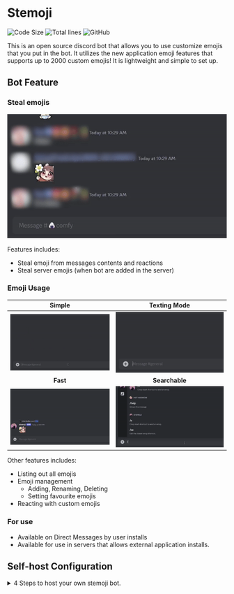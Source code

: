 # Stemoji
![Code Size](https://img.shields.io/github/languages/code-size/InterStella0/stemoji?style=flat)
![Total lines](https://tokei.rs/b1/github/InterStella0/stemoji?style=flat)
![GitHub](https://img.shields.io/github/license/InterStella0/stemoji)

This is an open source discord bot that allows you to use customize emojis that you put in the bot. It utilizes
the new application emoji features that supports up to 2000 custom emojis! It is lightweight and simple to 
set up.

## Bot Feature
### Steal emojis
  ![stealing.gif](./readmes/steal_emoji.gif)

Features includes:
  - Steal emoji from messages contents and reactions
  - Steal server emojis (when bot are added in the server)

### Emoji Usage
|               Simple                |              Texting Mode               |
|:-----------------------------------:|:---------------------------------------:|
| ![simple.gif](./readmes/simple.gif) | ![adaptive.gif](./readmes/adaptive.gif) | 
|              **Fast**               |             **Searchable**              |
|   ![fast.gif](./readmes/fast.gif)   |   ![search.gif](./readmes/search.gif)   | 

Other features includes:
- Listing out all emojis
- Emoji management
  - Adding, Renaming, Deleting
  - Setting favourite emojis
- Reacting with custom emojis

### For use
- Available on Direct Messages by user installs
- Available for use in servers that allows external application installs.

## Self-host Configuration
<details>
<summary>4 Steps to host your own stemoji bot.</summary>

### Clone the repository
```
git clone https://github.com/InterStella0/stemoji
```
### Python
Install Python 3.11 or above.
Then install python dependencies below.
```commandline
pip install -r requirements.txt
```

### Configure Bot
1. Rename **default.env** to **.env**.
2. Go to [discord api portal](https://discord.com/developers/applications).
3. New Application > [insert your bot's name] > Bot > Reset Token > Copy Token
4. Set your bot's token at **BOT_TOKEN=""**.

The full environment variable description are written on [Environment variable](#environment-variable) section.

### Run the bot!
```commandline
python main.py
```

### Install the bot on discord
1. Discord Developer Portal > Installation > Select User Install > Copy User Install Link
2. Click on the install link
3. Click Try It Now
4. Restart your discord client

### Done!
Your bot should be fully configured! Any errors must be solve yourself or you can
open an issue if you believe it's a bug.

## Nerdge Section
### Environment variable
The description for each environment variable are described below.

|          VARIABLE           |  TYPE   | DEFAULT  |                                       DESCRIPTION                                       |
|:---------------------------:|:-------:|:--------:|:---------------------------------------------------------------------------------------:|
|          BOT_TOKEN          | String  |          |                      Get it from discord API portal. **REQUIRED**                       |
|     TEXT_COMMAND_PREFIX     | String  | stemoji  |                     This will be the prefix for your text commands.                     |
| TEXT_COMMAND_PREFIX_MENTION | Boolean |   TRUE   |                  This will allow text commands to be used by mentions.                  |
|   MESSAGE_CONTENT_INTENTS   | Boolean |  FALSE   |                      It allows prefix commands to work everywhere.                      |
|       MEMBERS_INTENTS       | Boolean |  FALSE   |               Allows your bot to have better profile mirroring experience               |
|          DATABASE           | String  |  sqlite  |                     Database choice, use 'sqlite' for simple setup.                     |
|        DATABASE_DSN         | String  | emoji.db |                               Database connection string.                               |
|         OWNER_ONLY          | Boolean |  FALSE   |                       Disallow other people from using your bot.                        |
|       MIRROR_PROFILE        | Boolean |  FALSE   |            Uses your profile picture and display name as the bot's profile.             |
|       RETAIN_PROFILE        | Boolean |   TRUE   | Recover your bot's profile during shutdown. **Only relevant if MIRROR_PROFILE is TRUE*. |
|       BOT_NAME_SUFFIX       | String  |   bot    |    Add a name suffix on your bot's name **Only relevant if MIRROR_PROFILE is TRUE*.     |
</details>